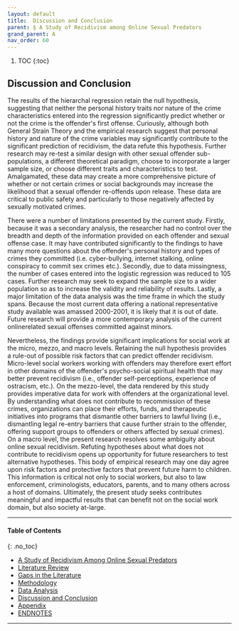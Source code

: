 ```yaml
---
layout: default
title:  Discussion and Conclusion 
parent: § A Study of Recidivism among Online Sexual Predators  
grand_parent: A 
nav_order: 60 
---
```

<style>
.dont-break-out {
  /* These are technically the same, but use both */
  overflow-wrap: break-word;
  word-wrap: break-word;

     -ms-word-break: break-all;
  /* This is the dangerous one in WebKit, as it breaks things wherever */
  word-break: break-all;
  /* Instead use this non-standard one: */
  word-break: break-word;
}

.youtube-container {
    position: relative;
    width: 100%;
    height: 0;
    padding-bottom: 56.25%;
}
.youtube-video {
    position: absolute;
    top: 0;
    left: 0;
    width: 100%;
    height: 100%;
}

</style>

<div class="dont-break-out" markdown="1">

1. TOC
{:toc}

## Discussion and Conclusion
The results of the hierarchal regression retain the null hypothesis, suggesting that neither the personal history traits nor nature of the crime characteristics entered into the regression significantly predict whether or not the crime is the offender's first offense. Curiously, although both General Strain Theory and the empirical research suggest that personal history and nature of the crime variables may significantly contribute to the significant prediction of recidivism, the data refute this hypothesis. Further research may re-test a similar design with other sexual offender sub-populations, a different theoretical paradigm, choose to incorporate a larger sample size, or choose different traits and characteristics to test. Amalgamated, these data may create a more comprehensive picture of whether or not certain crimes or social backgrounds may increase the likelihood that a sexual offender re-offends upon release. These data are critical to public safety and particularly to those negatively affected by sexually motivated crimes.

There were a number of limitations presented by the current study. Firstly, because it was a secondary analysis, the researcher had no control over the breadth and depth of the information provided on each offender and sexual offense case. It may have contributed significantly to the findings to have many more questions about the offender's personal history and types of crimes they committed (i.e. cyber-bullying, internet stalking, online conspiracy to commit sex crimes etc.). Secondly, due to data missingness, the number of cases entered into the logistic regression was reduced to 105 cases. Further research may seek to expand the sample size to a wider population so as to increase the validity and reliability of results. Lastly, a major limitation of the data analysis was the time frame in which the study spans. Because the most current data offering a national representative study available was amassed 2000-2001, it is likely that it is out of date. Future research will provide a more contemporary analysis of the current onlinerelated sexual offenses committed against minors.

Nevertheless, the findings provide significant implications for social work at the micro, mezzo, and macro levels. Retaining the null hypothesis provides a rule-out of possible risk factors that can predict offender recidivism. Micro-level social workers working with offenders may therefore exert effort in other domains of the offender's psycho-social spiritual health that may better prevent recidivism (i.e., offender self-perceptions, experience of ostracism, etc.). On the mezzo-level, the data rendered by this study provides imperative data for work with offenders at the organizational level. By understanding what does not contribute to recommission of these crimes, organizations can place their efforts, funds, and therapeutic initiatives into programs that dismantle other barriers to lawful living (i.e., dismantling legal re-entry barriers that cause further strain to the offender, offering support groups to offenders or others affected by sexual crimes). On a macro level, the present research resolves some ambiguity about online sexual recidivism. Refuting hypotheses about what does not contribute to recidivism opens up opportunity for future researchers to test alternative hypotheses. This body of empirical research may one day agree upon risk factors and protective factors that prevent future harm to children. This information is critical not only to social workers, but also to law enforcement, criminologists, educators, parents, and to many others across a host of domains. Ultimately, the present study seeks contributes meaningful and impactful results that can benefit not on the social work domain, but also society at-large.


***

#### Table of Contents
{: .no_toc}

<ul><li> <a href="/docs/A/A-Study-of-Recidivism-among-Online-Sexual-Predators-1/">A Study of Recidivism Among Online Sexual Predators</a></li><li> <a href="/docs/A/A-Study-of-Recidivism-among-Online-Sexual-Predators-2/">Literature Review</a></li><li> <a href="/docs/A/A-Study-of-Recidivism-among-Online-Sexual-Predators-3/">Gaps in the Literature</a></li><li> <a href="/docs/A/A-Study-of-Recidivism-among-Online-Sexual-Predators-4/">Methodology</a></li><li> <a href="/docs/A/A-Study-of-Recidivism-among-Online-Sexual-Predators-5/">Data Analysis</a></li><li> <a href="/docs/A/A-Study-of-Recidivism-among-Online-Sexual-Predators-6/">Discussion and Conclusion</a></li><li> <a href="/docs/A/A-Study-of-Recidivism-among-Online-Sexual-Predators-7/">Appendix</a></li><li> <a href="/docs/A/A-Study-of-Recidivism-among-Online-Sexual-Predators-8/">ENDNOTES</a></li></ul>

***

</div>
